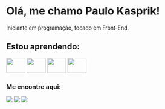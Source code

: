 <div>
          <h1>Olá, me chamo Paulo Kasprik!</h1>
          <p>Iniciante em programação, focado em Front-End.</p>
</div>


<div>
          <h2>Estou aprendendo:</h2>
          <img src="https://cdn.jsdelivr.net/gh/devicons/devicon/icons/html5/html5-original.svg" width="50" height="40"/>
          <img src="https://cdn.jsdelivr.net/gh/devicons/devicon/icons/css3/css3-original.svg" width="50" height="40"/>
          <img src="https://cdn.jsdelivr.net/gh/devicons/devicon/icons/javascript/javascript-original.svg" width="50" height="40"/>
          <img src="https://cdn.jsdelivr.net/gh/devicons/devicon/icons/angularjs/angularjs-original.svg" width="50" height="40"/>
</div>         
          
<div>
          <h3>Me encontre aqui:</h3>
          <a href="https://instagram.com/paulokasprik" target="_blank"><img src="https://img.shields.io/badge/-Instagram-%23E4405F?style=for-the-badge&logo=instagram&logoColor=white" target="_blank"></a>
          <a href = "mailto:contatokasprik@gmail.com"><img src="https://img.shields.io/badge/Gmail-D14836?style=for-the-badge&logo=gmail&logoColor=white" target="_blank"></a>
          <a href="https://www.linkedin.com/in/paulokasprik" target="_blank"><img src="https://img.shields.io/badge/-LinkedIn-%230077B5?style=for-the-badge&logo=linkedin&logoColor=white" target="_blank"></a>
</div>
